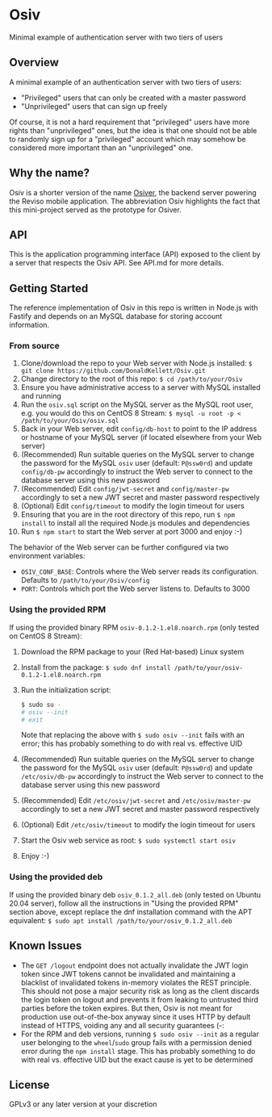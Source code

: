 # Osiv

Minimal example of authentication server with two tiers of users

## Overview

A minimal example of an authentication server with two tiers of users:

- "Privileged" users that can only be created with a master password
- "Unprivileged" users that can sign up freely

Of course, it is not a hard requirement that "privileged" users have more rights than "unprivileged" ones, but the idea is that one should not be able to randomly sign up for a "privileged" account which may somehow be considered more important than an "unprivileged" one.

## Why the name?

Osiv is a shorter version of the name [Osiver](https://github.com/DonaldKellett/Osiver), the backend server powering the Reviso mobile application. The abbreviation Osiv highlights the fact that this mini-project served as the prototype for Osiver.

## API

This is the application programming interface (API) exposed to the client by a server that respects the Osiv API. See API.md for more details.

## Getting Started

The reference implementation of Osiv in this repo is written in Node.js with Fastify and depends on an MySQL database for storing account information.

### From source

1. Clone/download the repo to your Web server with Node.js installed: `$ git clone https://github.com/DonaldKellett/Osiv.git`
1. Change directory to the root of this repo: `$ cd /path/to/your/Osiv`
1. Ensure you have administrative access to a server with MySQL installed and running
1. Run the `osiv.sql` script on the MySQL server as the MySQL root user, e.g. you would do this on CentOS 8 Stream: `$ mysql -u root -p < /path/to/your/Osiv/osiv.sql`
1. Back in your Web server, edit `config/db-host` to point to the IP address or hostname of your MySQL server (if located elsewhere from your Web server)
1. (Recommended) Run suitable queries on the MySQL server to change the password for the MySQL `osiv` user (default: `P@ssw0rd`) and update `config/db-pw` accordingly to instruct the Web server to connect to the database server using this new password
1. (Recommended) Edit `config/jwt-secret` and `config/master-pw` accordingly to set a new JWT secret and master password respectively
1. (Optional) Edit `config/timeout` to modify the login timeout for users
1. Ensuring that you are in the root directory of this repo, run `$ npm install` to install all the required Node.js modules and dependencies
1. Run `$ npm start` to start the Web server at port 3000 and enjoy :-)

The behavior of the Web server can be further configured via two environment variables:

- `OSIV_CONF_BASE`: Controls where the Web server reads its configuration. Defaults to `/path/to/your/Osiv/config`
- `PORT`: Controls which port the Web server listens to. Defaults to 3000

### Using the provided RPM

If using the provided binary RPM `osiv-0.1.2-1.el8.noarch.rpm` (only tested on CentOS 8 Stream):

1. Download the RPM package to your (Red Hat-based) Linux system
1. Install from the package: `$ sudo dnf install /path/to/your/osiv-0.1.2-1.el8.noarch.rpm`
1. Run the initialization script:
   
   ```bash
   $ sudo su -
   # osiv --init
   # exit
   ```
   
   Note that replacing the above with `$ sudo osiv --init` fails with an error; this has probably something to do with real vs. effective UID
1. (Recommended) Run suitable queries on the MySQL server to change the password for the MySQL `osiv` user (default: `P@ssw0rd`) and update `/etc/osiv/db-pw` accordingly to instruct the Web server to connect to the database server using this new password
1. (Recommended) Edit `/etc/osiv/jwt-secret` and `/etc/osiv/master-pw` accordingly to set a new JWT secret and master password respectively
1. (Optional) Edit `/etc/osiv/timeout` to modify the login timeout for users
1. Start the Osiv web service as root: `$ sudo systemctl start osiv`
1. Enjoy :-)

### Using the provided deb

If using the provided binary deb `osiv_0.1.2_all.deb` (only tested on Ubuntu 20.04 server), follow all the instructions in "Using the provided RPM" section above, except replace the dnf installation command with the APT equivalent: `$ sudo apt install /path/to/your/osiv_0.1.2_all.deb`

## Known Issues

- The `GET /logout` endpoint does not actually invalidate the JWT login token since JWT tokens cannot be invalidated and maintaining a blacklist of invalidated tokens in-memory violates the REST principle. This should not pose a major security risk as long as the client discards the login token on logout and prevents it from leaking to untrusted third parties before the token expires. But then, Osiv is not meant for production use out-of-the-box anyway since it uses HTTP by default instead of HTTPS, voiding any and all security guarantees (-:
- For the RPM and deb versions, running `$ sudo osiv --init` as a regular user belonging to the `wheel`/`sudo` group fails with a permission denied error during the `npm install` stage. This has probably something to do with real vs. effective UID but the exact cause is yet to be determined

## License

GPLv3 or any later version at your discretion
